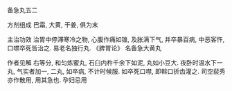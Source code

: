 备急丸五二

方剂组成 巴霜, 大黄, 干姜, 俱为末 

主治功效 治胃中停滞寒冷之物, 心腹作痛如锥, 及胀满下气, 并卒暴百病, 中恶客忤, 口噤卒死皆治之. 易老名独行丸. 《脾胃论》 名备急大黄丸 

作者见解 右等分, 和匀炼蜜丸, 石臼内杵千余下如泥, 丸如小豆大. 夜卧时温水下一丸, 气实者加一, 二丸, 如卒病, 不计时候服. 如卒死口噤, 即斡口折齿灌之. 司空裴秀亦作散用, 用其急也. 孕妇忌用 

